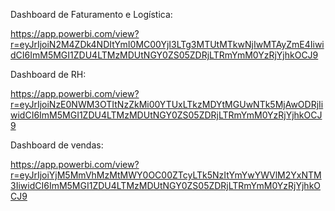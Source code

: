 Dashboard de Faturamento e Logística:

https://app.powerbi.com/view?r=eyJrIjoiN2M4ZDk4NDItYmI0MC00YjI3LTg3MTUtMTkwNjIwMTAyZmE4IiwidCI6ImM5MGI1ZDU4LTMzMDUtNGY0ZS05ZDRjLTRmYmM0YzRjYjhkOCJ9

Dashboard de RH:
 
https://app.powerbi.com/view?r=eyJrIjoiNzE0NWM3OTItNzZkMi00YTUxLTkzMDYtMGUwNTk5MjAwODRjIiwidCI6ImM5MGI1ZDU4LTMzMDUtNGY0ZS05ZDRjLTRmYmM0YzRjYjhkOCJ9

Dashboard de vendas:

https://app.powerbi.com/view?r=eyJrIjoiYjM5MmVhMzMtMWY0OC00ZTcyLTk5NzItYmYwYWVlM2YxNTM3IiwidCI6ImM5MGI1ZDU4LTMzMDUtNGY0ZS05ZDRjLTRmYmM0YzRjYjhkOCJ9